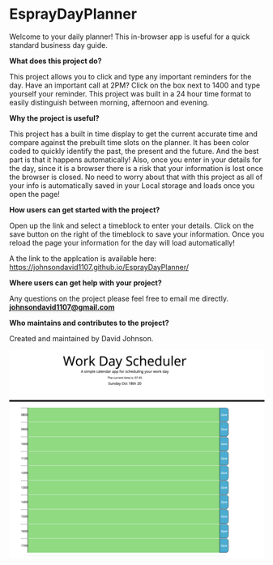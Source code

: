 # EsprayDayPlanner

Welcome to your daily planner!  This in-browser app is useful for a quick standard business day guide.  



**What does this project do?**

This project allows you to click and type any important reminders for the day.  Have an important call at 2PM?  Click on the box next to 1400 and type yourself your reminder.  This project was built in a 24 hour time format to easily distinguish between morning, afternoon and evening.  


**Why the project is useful?**

This project has a built in time display to get the current accurate time and compare against the prebuilt time slots on the planner.  It has been color coded to quickly identify the past, the present and the future.  And the best part is that it happens automatically!  Also, once you enter in your details for the day, since it is a browser there is a risk that your information is lost once the browser is closed.  No need to worry about that with this project as all of your info is automatically saved in your Local storage and loads once you open the page!


**How users can get started with the project?**

Open up the link and select a timeblock to enter your details.  Click on the save button on the right of the timeblock to save your information.  Once you reload the page your information for the day will load automatically! 

A the link to the applcation is available here: 
https://johnsondavid1107.github.io/EsprayDayPlanner/

**Where users can get help with your project?**

Any questions on the project please feel free to email me directly.  **johnsondavid1107@gmail.com**

**Who maintains and contributes to the project?**

Created and maintained by David Johnson.

<img src="Assets/workdayPlanner.png"
     alt="Workday Planner"
     style="float: left; margin-right: 10px;" />



